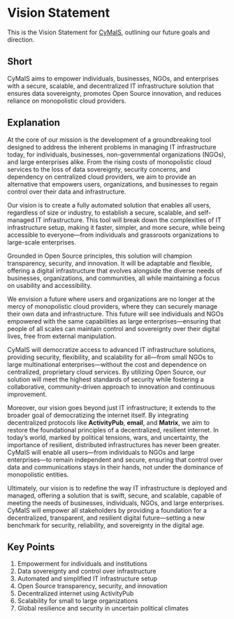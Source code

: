 # Vision Statement

This is the Vision Statement for [CyMaIS](https://cymais.cloud), outlining our future goals and direction.

## Short

CyMaIS aims to empower individuals, businesses, NGOs, and enterprises with a secure, scalable, and decentralized IT infrastructure solution that ensures data sovereignty, promotes Open Source innovation, and reduces reliance on monopolistic cloud providers.

## Explanation

At the core of our mission is the development of a groundbreaking tool designed to address the inherent problems in managing IT infrastructure today, for individuals, businesses, non-governmental organizations (NGOs), and large enterprises alike. From the rising costs of monopolistic cloud services to the loss of data sovereignty, security concerns, and dependency on centralized cloud providers, we aim to provide an alternative that empowers users, organizations, and businesses to regain control over their data and infrastructure.

Our vision is to create a fully automated solution that enables all users, regardless of size or industry, to establish a secure, scalable, and self-managed IT infrastructure. This tool will break down the complexities of IT infrastructure setup, making it faster, simpler, and more secure, while being accessible to everyone—from individuals and grassroots organizations to large-scale enterprises.

Grounded in Open Source principles, this solution will champion transparency, security, and innovation. It will be adaptable and flexible, offering a digital infrastructure that evolves alongside the diverse needs of businesses, organizations, and communities, all while maintaining a focus on usability and accessibility.

We envision a future where users and organizations are no longer at the mercy of monopolistic cloud providers, where they can securely manage their own data and infrastructure. This future will see individuals and NGOs empowered with the same capabilities as large enterprises—ensuring that people of all scales can maintain control and sovereignty over their digital lives, free from external manipulation.

CyMaIS will democratize access to advanced IT infrastructure solutions, providing security, flexibility, and scalability for all—from small NGOs to large multinational enterprises—without the cost and dependence on centralized, proprietary cloud services. By utilizing Open Source, our solution will meet the highest standards of security while fostering a collaborative, community-driven approach to innovation and continuous improvement.

Moreover, our vision goes beyond just IT infrastructure; it extends to the broader goal of democratizing the internet itself. By integrating decentralized protocols like **ActivityPub**, **email**, and **Matrix**, we aim to restore the foundational principles of a decentralized, resilient internet. In today’s world, marked by political tensions, wars, and uncertainty, the importance of resilient, distributed infrastructures has never been greater. CyMaIS will enable all users—from individuals to NGOs and large enterprises—to remain independent and secure, ensuring that control over data and communications stays in their hands, not under the dominance of monopolistic entities.

Ultimately, our vision is to redefine the way IT infrastructure is deployed and managed, offering a solution that is swift, secure, and scalable, capable of meeting the needs of businesses, individuals, NGOs, and large enterprises. CyMaIS will empower all stakeholders by providing a foundation for a decentralized, transparent, and resilient digital future—setting a new benchmark for security, reliability, and sovereignty in the digital age.

## Key Points
1. Empowerment for individuals and institutions
2. Data sovereignty and control over infrastructure  
3. Automated and simplified IT infrastructure setup  
4. Open Source transparency, security, and innovation  
5. Decentralized internet using ActivityPub 
6. Scalability for small to large organizations  
7. Global resilience and security in uncertain political climates